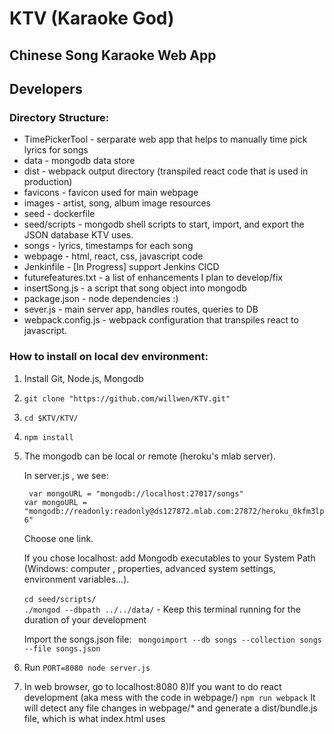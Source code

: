 # KTV (Karaoke God)
## Chinese Song Karaoke Web App


## Developers

### Directory Structure:
- TimePickerTool - serparate web app that helps to manually time pick lyrics for songs
- data - mongodb data store 
- dist - webpack output directory (transpiled react code that is used in production)
- favicons - favicon used for main webpage
- images - artist, song, album image resources
- seed - dockerfile
- seed/scripts - mongodb shell scripts to start, import, and export the JSON database KTV uses.
- songs - lyrics, timestamps for each song
- webpage - html, react, css, javascript code
- Jenkinfile - \[In Progress\] support Jenkins CICD
- futurefeatures.txt - a list of enhancements I plan to develop/fix
- insertSong.js - a script that song object into mongodb
- package.json - node dependencies :)
- sever.js - main server app, handles routes, queries to DB
- webpack.config.js - webpack configuration that transpiles react to javascript.

### How to install on local dev environment:
1) Install Git, Node.js, Mongodb
2) ``` git clone "https://github.com/willwen/KTV.git" ```
3) ``` cd $KTV/KTV/ ```
4) ```npm install ```
5) The mongodb can be local or remote (heroku's mlab server).

	In server.js , we see:
	
	``` var mongoURL = "mongodb://localhost:27017/songs"```<br/>
	```var mongoURL = "mongodb://readonly:readonly@ds127872.mlab.com:27872/heroku_0kfm3lp6"```
	
	Choose one link.
	
	If you chose localhost:
		add Mongodb executables to your System Path (Windows: computer , properties, advanced system settings, environment variables...). <br/>		
	``` cd seed/scripts/ ``` <br/>
	``` ./mongod --dbpath ../../data/ ``` 
		- Keep this terminal running for the duration of your development
		
		
	Import the songs.json file:
  		``` mongoimport --db songs --collection songs --file songs.json```
		
6) Run ```PORT=8080 node server.js ```
7) In web browser, go to localhost:8080
8)If you want to do react development (aka mess with the code in webpage/)
``` npm run webpack ```
It will detect any file changes in webpage/* and generate a dist/bundle.js file, which is what index.html uses
